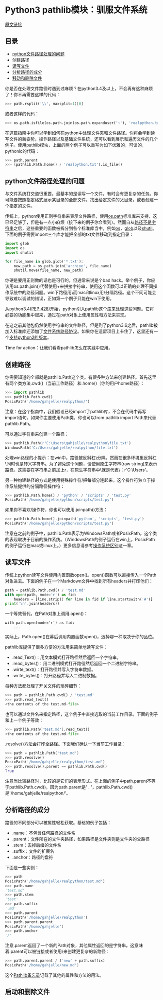 # Python3 pathlib模块：驯服文件系统

[原文链接](https://realpython.com/python-pathlib/)

## 目录
* [python文件路径处理的问题](#1)
* [创建路径](#2)
* [读写文件](#3)
* [分析路径的成分](#4)
* [移动和删除文件](#5)


你是否在处理文件路径时遇到过麻烦？在python3.4及以上，不会再有这种麻烦了！你不再需要这样的代码：
```python
>>> path.rsplit('\\', maxsplit=1)[0]
```
或者这样的代码：
```python
>>> os.path.isfile(os.path.join(os.path.expanduser('~'), 'realpython.txt'))
```
在这篇指南中你可以学到如何在python中处理文件夹和文件路径。你将会学到读写文件的新姿势，操作路径以及基础文件系统，还可以看到展示和遍历文件的几个例子。使用pathlib模块，上面的两个例子可以重写为如下优雅的，可读的，pythonic的代码：
```python
>>> path.parent
>>> (pathlib.Path.home() / 'realpython.txt').is_file()
```

<h2 id='1'>python文件路径处理的问题</h2>

与文件系统打交道很重要。最基本的是读写一个文件，有时会有更复杂的任务。你可能要按照指定格式展示某目录的全部文件，找出给定文件的父目录，或者创建一个指定的文件。

传统上，python使用正则字符串来表示文件路径，使用[os.path](https://docs.python.org/3/library/os.path.html)标准库来支持，这已经足够了，但是有一点小麻烦（接下来的例子你会看到）。然而自从[路径不是字符串](https://snarky.ca/why-pathlib-path-doesn-t-inherit-from-str/)之后，这些重要的函数被拆分到各个标准库当中，例如[os](https://docs.python.org/3/library/os.html)，[glob](https://docs.python.org/3/library/glob.html)以及[shutil](https://docs.python.org/3/library/shutil.html)。下面的例子需要import三个库才能把全部的txt文件移动到指定目录：
```python
import glob
import os
import shutil

for file_name in glob.glob('*.txt'):
    new_path = os.path.join('archive', file_name)
    shutil.move(file_name, new_path)
```
你硬是要用正则做的话也是可行的，但通常来说是个bad hack。举个例子，你应该用os.path.join()代替使用+来拼接字符串，使用这个函数可以正确的处理不同操作系统中的路径问题。win下路径用\而mac和linux用/分隔路径。这个不同可能会导致难以调试的错误，正如第一个例子只能在win下使用。

从python3.4([PEP 428](https://www.python.org/dev/peps/pep-0428/))开始，python引入pathlib这个库来处理这些问题。它将必要的功能集中起来，通过在path对象上使用属性和方法来实现。

在这之前其他包仍然使用字符串的文件路径，但是到了python3.6之后，pathlib被加入标准库还添加了[文件系统路径协议](https://www.python.org/dev/peps/pep-0519/)。如果你在遗留项目上卡住了，这里还有一个[支持python2的版本](https://github.com/mcmtroffaes/pathlib2)。

Time for action：让我们看看pathlib怎么在实践中应用。

<h2 id='2'>创建路径</h2>

你需要知道的全部就是pathlib.Path这个类。有很多种方法来创建路径。首先这里有两个类方法.cwd()（当前工作路径）和.home()（你的用户home路径）：
```python
>>> import pathlib
>>> pathlib.Path.cwd()
PosixPath('/home/gahjelle/realpython/')
```
注意：在这个指南中，我们假设已经import了pathlib库，不会在代码中再写import语句。如果你主要使用Path类，你也可以from pathlib import Path来代替pathlib.Path。

可以通过字符串来创建一个路径：
```python
>>> pathlib.Path(r'C:\Users\gahjelle\realpython\file.txt')
WindowsPath('C:/Users/gahjelle/realpython/file.txt')
```

处理win路径的小提示：在win中，路径被反斜杠\分隔。然而在很多环境里反斜杠\同时也是转义字符串。为了避免这个问题，请使用原生字符串(raw string)来表示路径。这需要在字符串之前加上r，在原生字符串中\就是代表\：r'C:\Users'。

另一种构建路径的方式是使用特殊操作符/把每部分连起来。这个操作符独立于操作系统提供的分隔路径操作符：
```python
>>> pathlib.Path.home() / 'python' / 'scripts' / 'test.py'
PosixPath('/home/gahjelle/python/scripts/test.py')
```

如果你不喜欢/操作符，你也可以使用.joinpath()方法：
```python
>>> pathlib.Path.home().joinpath('python', 'scripts', 'test.py')
PosixPath('/home/gahjelle/python/scripts/test.py')
```

注意在之前的例子中，pathlib.Path表示为WindowsPath或者PosixPath。这个类的表现取决于目前的操作系统。（WindowsPath的例子运行在win上，PosixPath的例子运行在mac或linux上。）更多信息请参考[操作系统区别](https://realpython.com/python-pathlib/#operating-system-differences)这一章。

<h2 id='3'>读写文件</h2>

传统上python读写文件使用内置函数open()。open()函数可以直接传入一个Path对象进去。下面的例子在一个Markdown文件中找到所有headers并打印他们：
```python
path = pathlib.Path.cwd() / 'test.md'
with open(path, mode='r') as fid:
    headers = [line.strip() for line in fid if line.startswith('#')]
print('\n'.join(headers))
```
一个等效替代，在Path对象上调用.open()：
```
with path.open(mode='r') as fid:
    ...
```
实际上，Path.open()在幕后调用内置函数open()，选择哪一种取决于你的品位。

pathlib库提供了很多方便的方法用来简单地读写文件：

* .read_Text()：用文本模式打开路径然后返回一个字符串。
* .read_bytes()：用二进制模式打开路径然后返回一个二进制字符串。
* .wirte_text()：打开路径并写入字符串数据。
* .write_bytes()：打开路径并写入二进制数据。

每种方法都处理了开关文件的琐碎细节：
```python
>>> path = pathlib.Path.cwd() / 'test.md'
>>> path.read_text()
<the contents of the test.md-file>
```
也可以通过文件名来指定路径，这个例子中直接选取的当前工作目录。下面的例子和上一个例子等效：
```python
>>> pathlib.Path('test.md').read_text()
<the contents of the test.md-file>
```
.resolve()方法会打印全路径。下面我们确认一下当前工作目录：
```python
>>> path = pathlib.Path('test.md')
>>> path.resolve()
PosixPath('/home/gahjelle/realpython/test.md')
>>> path.resolve().parent == pathlib.Path.cwd()
True
```
注意当比较路径时，比较的是它们的表示形式。在上面的例子中path.parent不等于pathlib.Path.cwd()，因为path.parent是' . '，pathlib.Path.cwd()是'/home/gahjelle/realpython/'。

<h2 id='4'>分析路径的成分</h2>

路径的不同部分可以被属性轻松获取。基础的例子包括：

* .name：不包含任何路径的文件名
* .parent：文件所在的文件夹路径，如果路径是文件夹则是文件夹的父路径
* .stem：去掉后缀的文件名
* .suffix：文件的扩展名
* .anchor：路径的盘符

下面是一些实例：
```python
>>> path
PosixPath('/home/gahjelle/realpython/test.md')
>>> path.name
'test.md'
>>> path.stem
'test'
>>> path.suffix
'.md'
>>> path.parent
PosixPath('/home/gahjelle/realpython')
>>> path.parent.parent
PosixPath('/home/gahjelle')
>>> path.anchor
'/'
```
注意.parent返回了一个新的Path对象，其他属性返回的是字符串。这意味着.parent可以被链接或者使用/来创建更复杂的新路径：
```python
>>> path.parent.parent / ('new' + path.suffix)
PosixPath('/home/gahjelle/new.md')
```
这个[Pathlib备忘录](https://github.com/chris1610/pbpython/blob/master/extras/Pathlib-Cheatsheet.pdf)记载了其他的属性和方法的用法。

<h2 id='5'>启动和删除文件</h2>

